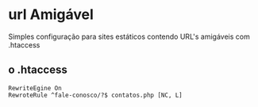 # url Amigável

Simples configuração para sites estáticos contendo URL's amigáveis com .htaccess

## o .htaccess
 ```
RewriteEgine On
RewroteRule ^fale-conosco/?$ contatos.php [NC, L]
 ```